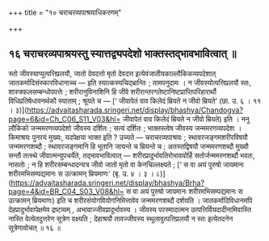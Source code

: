 +++
title = "१० चराचरव्यपाश्रयाधिकरणम्"

+++

## १६ चराचरव्यपाश्रयस्तु स्यात्तद्व्यपदेशो भाक्तस्तद्भावभावित्वात् ॥

स्तो जीवस्याप्युत्पत्तिप्रलयौ, जातो देवदत्तो मृतो देवदत्त इत्येवंजातीयकाल्लौकिकव्यपदेशात् जातकर्मादिसंस्कारविधानाच्च — इति स्यात्कस्यचिद्भ्रान्तिः ; तामपनुदामः । न जीवस्योत्पत्तिप्रलयौ स्तः, शास्त्रफलसम्बन्धोपपत्तेः ; शरीरानुविनाशिनि हि जीवे शरीरान्तरगतेष्टानिष्टप्राप्तिपरिहारार्थौ विधिप्रतिषेधावनर्थकौ स्याताम् ; श्रूयते च — [‘ जीवापेतं वाव किलेदं म्रियते न जीवो म्रियते’ (छा. उ. ६ । ११ । ३)](https://advaitasharada.sringeri.net/display/bhashya/Chandogya?page=6&id=Ch_C06_S11_V03&hl= जीवापेतं वाव किलेदं म्रियते न जीवो म्रियते) इति । ननु लौकिको जन्ममरणव्यपदेशो जीवस्य दर्शितः ; सत्यं दर्शितः ; भाक्तस्त्वेष जीवस्य जन्ममरणव्यपदेशः । किमाश्रयः पुनरयं मुख्यः, यदपेक्षया भाक्त इति ? उच्यते — चराचरव्यपाश्रयः ; स्थावरजङ्गमशरीरविषयौ जन्ममरणशब्दौ ; स्थावरजङ्गमानि हि भूतानि जायन्ते च म्रियन्ते च ; अतस्तद्विषयौ जन्ममरणशब्दौ मुख्यौ सन्तौ तत्स्थे जीवात्मन्युपचर्येते, तद्भावभावित्वात् — शरीरप्रादुर्भावतिरोभावयोर्हि सतोर्जन्ममरणशब्दौ भवतः, नासतोः ; न हि शरीरसम्बन्धादन्यत्र जीवो जातो मृतो वा केनचिल्लक्ष्यते ; [‘ स वा अयं पुरुषो जायमानः शरीरमभिसम्पद्यमानः स उत्क्रामन् म्रियमाणः’ (बृ. उ. ४ । ३ । ८)](https://advaitasharada.sringeri.net/display/bhashya/Brha?page=4&id=BR_C04_S03_V08&hl= स वा अयं पुरुषो जायमानः शरीरमभिसम्पद्यमानः स उत्क्रामन् म्रियमाणः) इति च शरीरसंयोगवियोगनिमित्तावेव जन्ममरणशब्दौ दर्शयति । जातकर्मादिविधानमपि देहप्रादुर्भावापेक्षमेव द्रष्टव्यम् , अभावाज्जीवप्रादुर्भावस्य । जीवस्य परस्मादात्मन उत्पत्तिर्वियदादीनामिवास्ति नास्ति वेत्येतदुत्तरेण सूत्रेण वक्ष्यति ; देहाश्रयौ तावज्जीवस्य स्थूलावुत्पत्तिप्रलयौ न स्तः इत्येतदनेन सूत्रेणावोचत् ॥ १६ ॥
